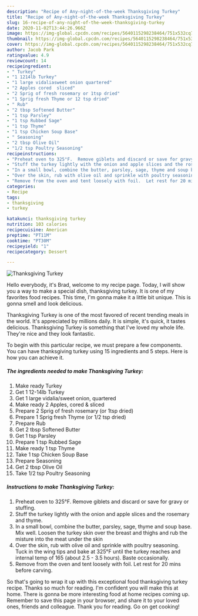 ```yaml
---
description: "Recipe of Any-night-of-the-week Thanksgiving Turkey"
title: "Recipe of Any-night-of-the-week Thanksgiving Turkey"
slug: 16-recipe-of-any-night-of-the-week-thanksgiving-turkey
date: 2020-11-02T13:44:26.966Z
image: https://img-global.cpcdn.com/recipes/5640115298238464/751x532cq70/thanksgiving-turkey-recipe-main-photo.jpg
thumbnail: https://img-global.cpcdn.com/recipes/5640115298238464/751x532cq70/thanksgiving-turkey-recipe-main-photo.jpg
cover: https://img-global.cpcdn.com/recipes/5640115298238464/751x532cq70/thanksgiving-turkey-recipe-main-photo.jpg
author: Jacob Park
ratingvalue: 4.9
reviewcount: 14
recipeingredient:
- " Turkey"
- "1 1214lb Turkey"
- "1 large vidaliasweet onion quartered"
- "2 Apples cored  sliced"
- "2 Sprig of fresh rosemary or 1tsp dried"
- "1 Sprig fresh Thyme or 12 tsp dried"
- " Rub"
- "2 tbsp Softened Butter"
- "1 tsp Parsley"
- "1 tsp Rubbed Sage"
- "1 tsp Thyme"
- "1 tsp Chicken Soup Base"
- " Seasoning"
- "2 tbsp Olive Oil"
- "1/2 tsp Poultry Seasoning"
recipeinstructions:
- "Preheat oven to 325°F.  Remove giblets and discard or save for gravy or stuffing."
- "Stuff the turkey lightly with the onion and apple slices and the rosemary and thyme."
- "In a small bowl, combine the butter, parsley, sage, thyme and soup base.  Mix well.  Loosen the turkey skin over the breast and thighs and rub the misture into the meat under the skin"
- "Over the skin, rub with olive oil and sprinkle with poultry seasoning.  Tuck in the wing tips and bake at 325°F until the turkey reaches and internal temp of 165 (about 2.5 - 3.5 hours).  Baste occasionally."
- "Remove from the oven and tent loosely with foil.  Let rest for 20 mins before carving."
categories:
- Recipe
tags:
- thanksgiving
- turkey

katakunci: thanksgiving turkey 
nutrition: 103 calories
recipecuisine: American
preptime: "PT11M"
cooktime: "PT30M"
recipeyield: "1"
recipecategory: Dessert

---
```



![Thanksgiving Turkey](https://img-global.cpcdn.com/recipes/5640115298238464/751x532cq70/thanksgiving-turkey-recipe-main-photo.jpg)

Hello everybody, it's Brad, welcome to my recipe page. Today, I will show you a way to make a special dish, thanksgiving turkey. It is one of my favorites food recipes. This time, I'm gonna make it a little bit unique. This is gonna smell and look delicious.

Thanksgiving Turkey is one of the most favored of recent trending meals in the world. It's appreciated by millions daily. It is simple, it's quick, it tastes delicious. Thanksgiving Turkey is something that I've loved my whole life. They're nice and they look fantastic.




To begin with this particular recipe, we must prepare a few components. You can have thanksgiving turkey using 15 ingredients and 5 steps. Here is how you can achieve it.

<!--inarticleads1-->

##### The ingredients needed to make Thanksgiving Turkey:

1. Make ready  Turkey
1. Get 1 12-14lb Turkey
1. Get 1 large vidalia/sweet onion, quartered
1. Make ready 2 Apples, cored &amp; sliced
1. Prepare 2 Sprig of fresh rosemary (or 1tsp dried)
1. Prepare 1 Sprig fresh Thyme (or 1/2 tsp dried)
1. Prepare  Rub
1. Get 2 tbsp Softened Butter
1. Get 1 tsp Parsley
1. Prepare 1 tsp Rubbed Sage
1. Make ready 1 tsp Thyme
1. Take 1 tsp Chicken Soup Base
1. Prepare  Seasoning
1. Get 2 tbsp Olive Oil
1. Take 1/2 tsp Poultry Seasoning




<!--inarticleads2-->

##### Instructions to make Thanksgiving Turkey:

1. Preheat oven to 325°F.  Remove giblets and discard or save for gravy or stuffing.
1. Stuff the turkey lightly with the onion and apple slices and the rosemary and thyme.
1. In a small bowl, combine the butter, parsley, sage, thyme and soup base.  Mix well.  Loosen the turkey skin over the breast and thighs and rub the misture into the meat under the skin
1. Over the skin, rub with olive oil and sprinkle with poultry seasoning.  Tuck in the wing tips and bake at 325°F until the turkey reaches and internal temp of 165 (about 2.5 - 3.5 hours).  Baste occasionally.
1. Remove from the oven and tent loosely with foil.  Let rest for 20 mins before carving.




So that's going to wrap it up with this exceptional food thanksgiving turkey recipe. Thanks so much for reading. I'm confident you will make this at home. There is gonna be more interesting food at home recipes coming up. Remember to save this page in your browser, and share it to your loved ones, friends and colleague. Thank you for reading. Go on get cooking!
